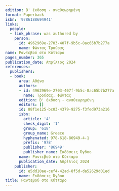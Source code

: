 ```yaml
---
edition: Β' έκδοση - αναθεωρημένη
format: Paperback
isbn: '9786188694941'
links:
  people:
  - link_phrase: was authored by
    person:
      id: 4962969e-2703-407f-9b5c-8ac65b7b277a
      name: Φώντας Τρούσας
name: Ραντεβού στο Κύτταρο
pages_number: 365
publication_date: Απρίλιος 2024
references:
  publishers:
  - book:
      area: Αθήνα
      authors:
      - id: 4962969e-2703-407f-9b5c-8ac65b7b277a
        name: Τρούσας, Φώντας
      edition: Β' έκδοση - αναθεωρημένη
      editors: []
      id: 88f1e125-bc03-4379-9275-f3fed973a216
      isbn:
        article: '4'
        check_digit: '1'
        group: '618'
        group_name: Greece
        hyphenated: 978-618-86949-4-1
        prefix: '978'
        publisher: '86949'
        publisher_name: Εκδόσεις Όγδοο
      name: Ραντεβού στο Κύτταρο
      publication_date: Απρίλιος 2024
    publisher:
      id: e5dd10ae-cef4-42ad-8f5d-da52629d01ed
      name: Εκδόσεις Όγδοο
title: Ραντεβού στο Κύτταρο
---
```


